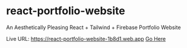 # react-portfolio-website
An Aesthetically Pleasing React + Tailwind + Firebase Portfolio Website

Live URL: https://react-portfolio-website-1b8d1.web.app
[Go Here](https://react-portfolio-website-1b8d1.web.app/)
